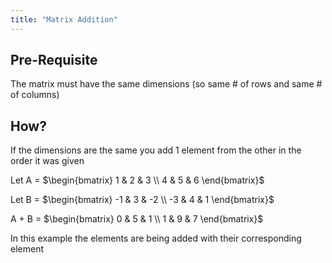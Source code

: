 ```yaml
---
title: "Matrix Addition"
---
```

## Pre-Requisite

The matrix must have the same dimensions (so same # of rows and same # of columns)


## How?

If the dimensions are the same you add 1 element from the other in the order it was given

Let A = $\begin{bmatrix} 1 & 2 & 3 \\ 4 & 5 & 6 \end{bmatrix}$

Let B = $\begin{bmatrix} -1 & 3 & -2 \\ -3 & 4 & 1 \end{bmatrix}$

A + B = $\begin{bmatrix} 0 & 5 & 1 \\ 1 & 9 & 7 \end{bmatrix}$

In this example the elements are being added with their corresponding element